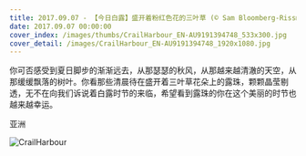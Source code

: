 ```yaml
---
title: 2017.09.07 - 【今日白露】盛开着粉红色花的三叶草 (© Sam Bloomberg-Rissman/Moment/Getty Images)
date: 2017.09.07 00:00:00
cover_index: /images/thumbs/CrailHarbour_EN-AU9191394748_533x300.jpg
cover_detail: /images/CrailHarbour_EN-AU9191394748_1920x1080.jpg
---
```


你可否感受到夏日脚步的渐渐远去，从那瑟瑟的秋风，从那越来越清澈的天空，从那缓缓飘落的树叶。你看那些清晨待在盛开着三叶草花朵上的露珠，颗颗晶莹剔透，无不在向我们诉说着白露时节的来临，希望看到露珠的你在这个美丽的时节也越来越幸运。

亚洲

![CrailHarbour](/images/CrailHarbour_EN-AU9191394748_1920x1080.jpg)
